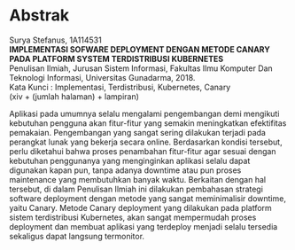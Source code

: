# Abstrak

Surya Stefanus, 1A114531  
**IMPLEMENTASI SOFWARE DEPLOYMENT DENGAN METODE CANARY PADA PLATFORM SYSTEM TERDISTRIBUSI KUBERNETES**  
Penulisan Ilmiah, Jurusan Sistem Informasi, Fakultas Ilmu Komputer Dan Teknologi Informasi, Universitas Gunadarma, 2018.  
Kata Kunci : Implementasi, Terdistribusi,   Kubernetes, Canary  
(xiv + (jumlah halaman) + lampiran)

Aplikasi pada umumnya selalu mengalami pengembangan demi mengikuti kebutuhan pengguna akan fitur-fitur yang semakin meningkatkan efektifitas pemakaian. Pengembangan yang sangat sering dilakukan terjadi pada perangkat lunak yang bekerja secara online. Berdasarkan kondisi tersebut, perlu diketahui bahwa proses penambahan fitur-fitur agar sesuai dengan kebutuhan penggunanya yang menginginkan aplikasi selalu dapat digunakan kapan pun, tanpa adanya downtime atau pun proses maintenance yang membutuhkan banyak waktu. Berkaitan dengan hal tersebut, di dalam Penulisan Ilmiah ini dilakukan pembahasan strategi software deployment dengan metode yang sangat meminimalisir downtime, yaitu Canary. Metode Canary deployment yang dilakukan pada platform sistem terdistribusi Kubernetes, akan sangat mempermudah proses deployment dan membuat aplikasi yang terdeploy menjadi selalu tersedia sekaligus dapat langsung termonitor.